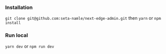 ### Installation

`git clone git@github.com:seta-namle/next-edge-admin.git`
then
`yarn` or `npm install`

### Run local

`yarn dev` or `npm run dev`